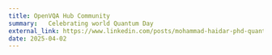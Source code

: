 ```yaml
---
title: OpenVQA Hub Community
summary:   Celebrating world Quantum Day
external_link: https://www.linkedin.com/posts/mohammad-haidar-phd-quantum-3930041a4_world-quantum-day-2025-activity-7312736096851771392-X34k?utm_source=share&utm_medium=member_desktop&rcm=ACoAAD33v_AB8Ew5__6wqy-hNgvB5hzFo1dZCpE
date: 2025-04-02
---
```

